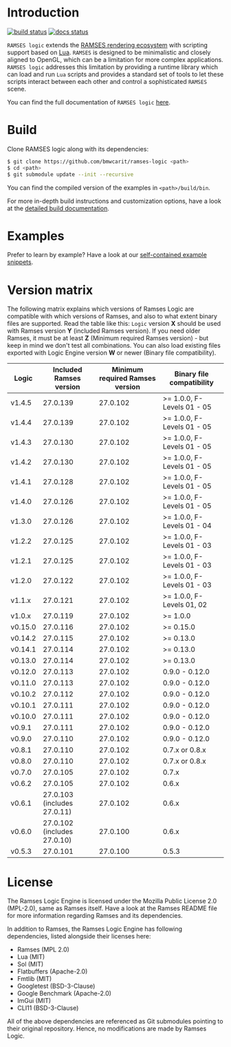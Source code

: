 # Introduction


[![build status](https://github.com/bmwcarit/ramses-logic/workflows/CMake/badge.svg?branch=master)](https://github.com/bmwcarit/ramses-logic/actions?query=branch%3Amaster) [![docs status](https://readthedocs.org/projects/ramses-logic/badge/?style=flat)](https://ramses-logic.readthedocs.io/en/latest/)

`RAMSES logic` extends the [RAMSES rendering ecosystem](https://ramses-sdk.readthedocs.io/) with scripting support based on
[Lua](https://github.com/lua/lua). `RAMSES` is designed to be minimalistic and closely aligned to OpenGL, which can be a
limitation for more complex applications. `RAMSES logic` addresses this limitation by providing a runtime library which can
load and run `Lua` scripts and provides a standard set of tools to let these scripts interact between each other and control
a sophisticated `RAMSES` scene.

You can find the full documentation of `RAMSES logic` [here](https://ramses-logic.readthedocs.io/).

# Build

Clone RAMSES logic along with its dependencies:

```bash
$ git clone https://github.com/bmwcarit/ramses-logic <path>
$ cd <path>
$ git submodule update --init --recursive
```

You can find the compiled version of the examples in `<path>/build/bin`.

For more in-depth build instructions and customization options, have a look at
the [detailed build documentation](https://ramses-logic.readthedocs.io/en/latest/build.html).

# Examples

Prefer to learn by example? Have a look at our [self-contained example snippets](https://ramses-logic.readthedocs.io/en/latest/api.html#list-of-all-examples).

# Version matrix

The following matrix explains which versions of Ramses Logic are compatible with which versions of Ramses, and also
to what extent binary files are supported. Read the table like this: `Logic` version **X** should be used with
Ramses version **Y** (included Ramses version). If you need older Ramses, it must be at least **Z**
(Minimum required Ramses version) - but keep in mind we don't test all combinations. You can also load
existing files exported with Logic Engine version **W** or newer (Binary file compatibility).

|Logic     | Included Ramses version       | Minimum required Ramses version    | Binary file compatibility    |
|----------|-------------------------------|------------------------------------|------------------------------|
|v1.4.5    | 27.0.139                      | 27.0.102                           | >= 1.0.0, F-Levels 01 - 05   |
|v1.4.4    | 27.0.139                      | 27.0.102                           | >= 1.0.0, F-Levels 01 - 05   |
|v1.4.3    | 27.0.130                      | 27.0.102                           | >= 1.0.0, F-Levels 01 - 05   |
|v1.4.2    | 27.0.130                      | 27.0.102                           | >= 1.0.0, F-Levels 01 - 05   |
|v1.4.1    | 27.0.128                      | 27.0.102                           | >= 1.0.0, F-Levels 01 - 05   |
|v1.4.0    | 27.0.126                      | 27.0.102                           | >= 1.0.0, F-Levels 01 - 05   |
|v1.3.0    | 27.0.126                      | 27.0.102                           | >= 1.0.0, F-Levels 01 - 04   |
|v1.2.2    | 27.0.125                      | 27.0.102                           | >= 1.0.0, F-Levels 01 - 03   |
|v1.2.1    | 27.0.125                      | 27.0.102                           | >= 1.0.0, F-Levels 01 - 03   |
|v1.2.0    | 27.0.122                      | 27.0.102                           | >= 1.0.0, F-Levels 01 - 03   |
|v1.1.x    | 27.0.121                      | 27.0.102                           | >= 1.0.0, F-Levels 01, 02    |
|v1.0.x    | 27.0.119                      | 27.0.102                           | >= 1.0.0                     |
|v0.15.0   | 27.0.116                      | 27.0.102                           | >= 0.15.0                    |
|v0.14.2   | 27.0.115                      | 27.0.102                           | >= 0.13.0                    |
|v0.14.1   | 27.0.114                      | 27.0.102                           | >= 0.13.0                    |
|v0.13.0   | 27.0.114                      | 27.0.102                           | >= 0.13.0                    |
|v0.12.0   | 27.0.113                      | 27.0.102                           | 0.9.0 - 0.12.0               |
|v0.11.0   | 27.0.113                      | 27.0.102                           | 0.9.0 - 0.12.0               |
|v0.10.2   | 27.0.112                      | 27.0.102                           | 0.9.0 - 0.12.0               |
|v0.10.1   | 27.0.111                      | 27.0.102                           | 0.9.0 - 0.12.0               |
|v0.10.0   | 27.0.111                      | 27.0.102                           | 0.9.0 - 0.12.0               |
|v0.9.1    | 27.0.111                      | 27.0.102                           | 0.9.0 - 0.12.0               |
|v0.9.0    | 27.0.110                      | 27.0.102                           | 0.9.0 - 0.12.0               |
|v0.8.1    | 27.0.110                      | 27.0.102                           | 0.7.x or 0.8.x               |
|v0.8.0    | 27.0.110                      | 27.0.102                           | 0.7.x or 0.8.x               |
|v0.7.0    | 27.0.105                      | 27.0.102                           | 0.7.x                        |
|v0.6.2    | 27.0.105                      | 27.0.102                           | 0.6.x                        |
|v0.6.1    | 27.0.103 (includes 27.0.11)   | 27.0.102                           | 0.6.x                        |
|v0.6.0    | 27.0.102 (includes 27.0.10)   | 27.0.100                           | 0.6.x                        |
|v0.5.3    | 27.0.101                      | 27.0.100                           | 0.5.3                        |

# License

The Ramses Logic Engine is licensed under the Mozilla Public License 2.0 (MPL-2.0),
same as Ramses itself. Have a look at the Ramses README file for more information
regarding Ramses and its dependencies.

In addition to Ramses, the Ramses Logic Engine has following dependencies,
listed alongside their licenses here:

* Ramses (MPL 2.0)
* Lua (MIT)
* Sol (MIT)
* Flatbuffers (Apache-2.0)
* Fmtlib (MIT)
* Googletest (BSD-3-Clause)
* Google Benchmark (Apache-2.0)
* ImGui (MIT)
* CLI11 (BSD-3-Clause)

All of the above dependencies are referenced as Git submodules pointing to their original
repository. Hence, no modifications are made by Ramses Logic.

